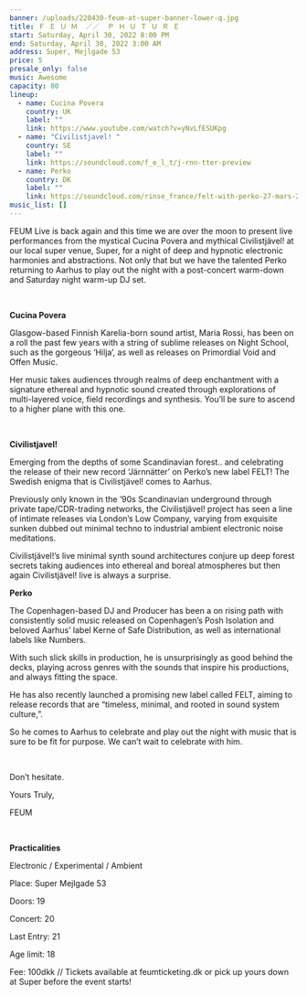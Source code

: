 ```yaml
---
banner: /uploads/220430-feum-at-super-banner-lower-q.jpg
title: Ｆ Ｅ Ｕ Ｍ  ／／  Ｐ Ｈ Ｕ Ｔ Ｕ Ｒ Ｅ
start: Saturday, April 30, 2022 8:00 PM
end: Saturday, April 30, 2022 3:00 AM
address: Super, Mejlgade 53
price: 5
presale_only: false
music: Awesome
capacity: 80
lineup:
  - name: Cucina Povera
    country: UK
    label: ""
    link: https://www.youtube.com/watch?v=yNvLfESUKpg
  - name: "Civilistjavel! "
    country: SE
    label: ""
    link: https://soundcloud.com/f_e_l_t/j-rnn-tter-preview
  - name: Perko
    country: DK
    label: ""
    link: https://soundcloud.com/rinse_france/felt-with-perko-27-mars-2022
music_list: []
---
```

<!--StartFragment-->

FEUM Live is back again and this time we are over the moon to present live performances from the mystical Cucina Povera and mythical Civilistjävel! at our local super venue, Super, for a night of deep and hypnotic electronic harmonies and abstractions. Not only that but we have the talented Perko returning to Aarhus to play out the night with a post-concert warm-down and Saturday night warm-up DJ set.

<br>

**Cucina Povera** <br>

Glasgow-based Finnish Karelia-born sound artist, Maria Rossi, has been on a roll the past few years with a string of sublime releases on Night School, such as the gorgeous ‘Hilja’, as well as releases on Primordial Void and Offen Music. 

Her music takes audiences through realms of deep enchantment with a signature ethereal and hypnotic sound created through explorations of multi-layered voice, field recordings and synthesis. You’ll be sure to ascend to a higher plane with this one.

<br>

**Civilistjavel!** <br>

Emerging from the depths of some Scandinavian forest.. and celebrating the release of their new record ‘Järnnätter’ on Perko’s new label FELT! The Swedish enigma that is Civilistjävel! comes to Aarhus. 

Previously only known in the ’90s Scandinavian underground through private tape/CDR-trading networks, the Civilistjävel! project has seen a line of intimate releases via London’s Low Company, varying from exquisite sunken dubbed out minimal techno to industrial ambient electronic noise meditations. 

Civilistjävel!’s live minimal synth sound architectures conjure up deep forest secrets taking audiences into ethereal and boreal atmospheres but then again Civilistjävel! live is always a surprise. <br>





**Perko** <br>

The Copenhagen-based DJ and Producer has been a on rising path with consistently solid music released on Copenhagen’s Posh Isolation and beloved Aarhus’ label Kerne of Safe Distribution, as well as international labels like Numbers.

With such slick skills in production, he is unsurprisingly as good behind the decks, playing across genres with the sounds that inspire his productions, and always fitting the space.

He has also recently launched a promising new label called FELT, aiming to release records that are “timeless, minimal, and rooted in sound system culture,”.

So he comes to Aarhus to celebrate and play out the night with music that is sure to be fit for purpose. We can’t wait to celebrate with him.

<br>

Don’t hesitate.

Yours Truly,

FEUM 

<br>

**Practicalities** <br>

Electronic / Experimental / Ambient

Place: Super Mejlgade 53

Doors: 19

Concert: 20

Last Entry: 21

Age limit: 18

Fee: 100dkk // Tickets available at feumticketing.dk or pick up yours down at Super before the event starts!





<!--EndFragment-->